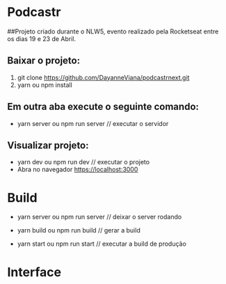 # Podcastr
##Projeto criado durante o NLW5, evento realizado pela Rocketseat entre os dias 19 e 23 de Abril.

## Baixar o projeto:
1. git clone https://github.com/DayanneViana/podcastrnext.git
2. yarn ou npm install

## Em outra aba execute o seguinte comando:
- yarn server ou npm run server // executar o servidor
  
## Visualizar projeto:
- yarn dev ou npm run dev // executar o projeto
- Abra no navegador [https://localhost:3000](https://localhost:3000)

# Build

- yarn server ou npm run server // deixar o server rodando
  
- yarn build ou npm run build // gerar a build
  
- yarn start ou npm run start // executar a build de produção

# Interface
